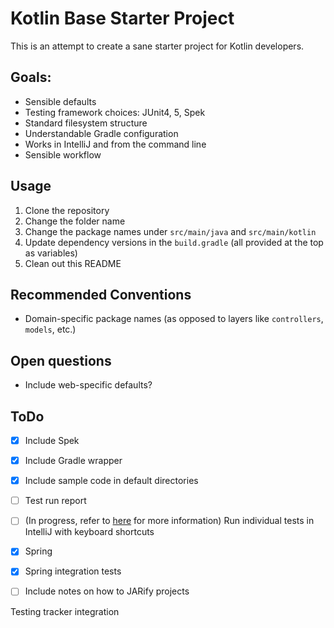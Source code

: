 Kotlin Base Starter Project
===

This is an attempt to create a sane starter project for 
Kotlin developers.

## Goals:
- Sensible defaults
- Testing framework choices: JUnit4, 5, Spek
- Standard filesystem structure
- Understandable Gradle configuration
- Works in IntelliJ and from the command line
- Sensible workflow

## Usage
1. Clone the repository
1. Change the folder name
1. Change the package names under `src/main/java` and `src/main/kotlin`
1. Update dependency versions in the `build.gradle` (all provided at the top as variables)
1. Clean out this README

## Recommended Conventions
- Domain-specific package names (as opposed to layers like `controllers`, `models`, etc.)

## Open questions
- Include web-specific defaults?

## ToDo
- [X] Include Spek
- [X] Include Gradle wrapper
- [X] Include sample code in default directories
- [ ] Test run report
- [ ] (In progress, refer to [here](https://github.com/raniejade/spek-idea-plugin/pull/41) for more information) Run individual tests in IntelliJ with keyboard shortcuts
- [X] Spring
- [X] Spring integration tests
- [ ] Include notes on how to JARify projects


Testing tracker integration 
